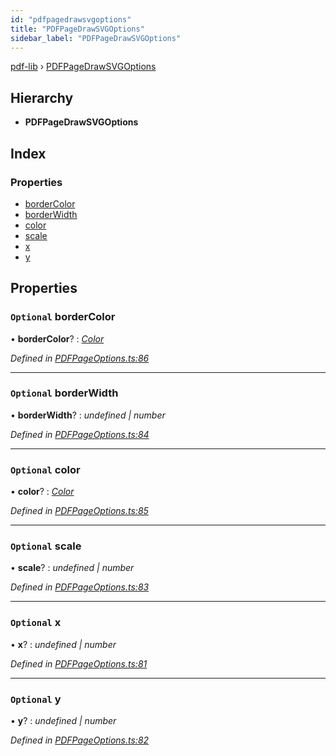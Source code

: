 ```yaml
---
id: "pdfpagedrawsvgoptions"
title: "PDFPageDrawSVGOptions"
sidebar_label: "PDFPageDrawSVGOptions"
---
```


[pdf-lib](../index.md) › [PDFPageDrawSVGOptions](pdfpagedrawsvgoptions.md)

## Hierarchy

* **PDFPageDrawSVGOptions**

## Index

### Properties

* [borderColor](pdfpagedrawsvgoptions.md#optional-bordercolor)
* [borderWidth](pdfpagedrawsvgoptions.md#optional-borderwidth)
* [color](pdfpagedrawsvgoptions.md#optional-color)
* [scale](pdfpagedrawsvgoptions.md#optional-scale)
* [x](pdfpagedrawsvgoptions.md#optional-x)
* [y](pdfpagedrawsvgoptions.md#optional-y)

## Properties

### `Optional` borderColor

• **borderColor**? : *[Color](../index.md#color)*

*Defined in [PDFPageOptions.ts:86](https://github.com/Hopding/pdf-lib/blob/645a530/src/api/PDFPageOptions.ts#L86)*

___

### `Optional` borderWidth

• **borderWidth**? : *undefined | number*

*Defined in [PDFPageOptions.ts:84](https://github.com/Hopding/pdf-lib/blob/645a530/src/api/PDFPageOptions.ts#L84)*

___

### `Optional` color

• **color**? : *[Color](../index.md#color)*

*Defined in [PDFPageOptions.ts:85](https://github.com/Hopding/pdf-lib/blob/645a530/src/api/PDFPageOptions.ts#L85)*

___

### `Optional` scale

• **scale**? : *undefined | number*

*Defined in [PDFPageOptions.ts:83](https://github.com/Hopding/pdf-lib/blob/645a530/src/api/PDFPageOptions.ts#L83)*

___

### `Optional` x

• **x**? : *undefined | number*

*Defined in [PDFPageOptions.ts:81](https://github.com/Hopding/pdf-lib/blob/645a530/src/api/PDFPageOptions.ts#L81)*

___

### `Optional` y

• **y**? : *undefined | number*

*Defined in [PDFPageOptions.ts:82](https://github.com/Hopding/pdf-lib/blob/645a530/src/api/PDFPageOptions.ts#L82)*
